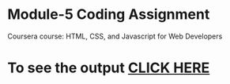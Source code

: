 
# Module-5 Coding Assignment

Coursera course: HTML, CSS, and Javascript for Web Developers

# To see the output [CLICK HERE](https://alekhyathurlapati.github.io/html-css-javascript-for-webdevelopers/module5-solutions/index.html)
